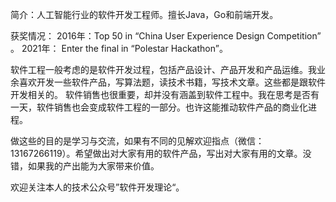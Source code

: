 简介：人工智能行业的软件开发工程师。擅长Java，Go和前端开发。


获奖情况： 
2016年：Top 50 in “China User Experience Design Competition” 。
2021年： Enter the final in “Polestar Hackathon”。 

软件工程一般考虑的是软件开发过程，包括产品设计、产品开发和产品运维。我业余喜欢开发一些软件产品，写算法题，读技术书籍，写技术文章。这些都是跟软件开发相关的。
软件销售也很重要，却并没有涵盖到软件工程中。我在思考是否有一天，软件销售也会变成软件工程的一部分。也许这能推动软件产品的商业化进程。


做这些的目的是学习与交流，如果有不同的见解欢迎指点（微信：13167266119）。希望做出对大家有用的软件产品，写出对大家有用的文章。没错，如果我的产出能为大家带来价值。

欢迎关注本人的技术公众号”软件开发理论“。
